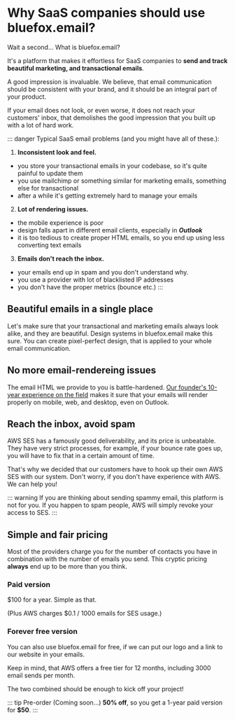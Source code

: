 # Why SaaS companies should use bluefox.email?

Wait a second... What is bluefox.email?

It's a platform that makes it effortless for SaaS companies to **send and track beautiful marketing, and transactional emails**.

A good impression is invaluable. We believe, that email communication should be consistent with your brand, and it should be an integral part of your product.

If your email does not look, or even worse, it does not reach your customers' inbox, that demolishes the good impression that you built up with a lot of hard work.

::: danger Typical SaaS email problems (and you might have all of these.):

1) **Inconsistent look and feel.**
  - you store your transactional emails in your codebase, so it's quite painful to update them
  - you use mailchimp or something similar for marketing emails, something else for transactional
  - after a while it's getting extremely hard to manage your emails
2) **Lot of rendering issues.**
  - the mobile experience is poor
  - design falls apart in different email clients, especially in ***Outlook***
  - it is too tedious to create proper HTML emails, so you end up using less converting text emails
3) **Emails don't reach the inbox.**
  - your emails end up in spam and you don't understand why.
  - you use a provider with lot of blacklisted IP addresses
  - you don't have the proper metrics (bounce etc.)
:::


## Beautiful emails in a single place

Let's make sure that your transactional and marketing emails always look alike, and they are beautiful. Design systems in bluefox.email make this sure. You can create pixel-perfect design, that is applied to your whole email communication.

## No more email-rendereing issues

The email HTML we provide to you is battle-hardened. [Our founder's 10-year experience on the field](./about) makes it sure that your emails will render properly on mobile, web, and desktop, even on Outlook.

## Reach the inbox, avoid spam

AWS SES has a famously good deliverability, and its price is unbeatable. They have very strict processes, for example, if your bounce rate goes up, you will have to fix that in a certain amount of time.

That's why we decided that our customers have to hook up their own AWS SES with our system. Don't worry, if you don't have experience with AWS. We can help you!

::: warning
If you are thinking about sending spammy email, this platform is not for you. If you happen to spam people, AWS will simply revoke your access to SES.
:::

## Simple and fair pricing

Most of the providers charge you for the number of contacts you have in combination with the number of emails you send. This cryptic pricing **always** end up to be more than you think.

### Paid version

$100 for a year. Simple as that.

(Plus AWS charges $0.1 / 1000 emails for SES usage.)

### Forever free version

You can also use bluefox.email for free, if we can put our logo and a link to our website in your emails.

Keep in mind, that AWS offers a free tier for 12 months, including 3000 email sends per month.

The two combined should be enough to kick off your project!


::: tip Pre-order (Coming soon...)
**50% off**, so you get a 1-year paid version for **$50**.
:::

